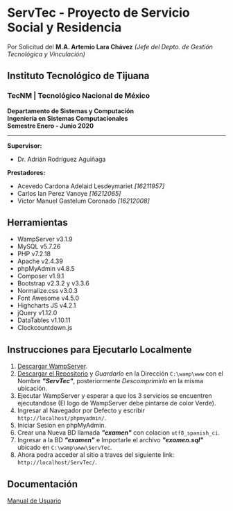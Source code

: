 # ServTec - Proyecto de Servicio Social y Residencia 
Por Solicitud del **M.A. Artemio Lara Chávez** _(Jefe del Depto. de Gestión Tecnológica y Vinculación)_
## Instituto Tecnológico de Tijuana
### TecNM | Tecnológico Nacional de México
**Departamento de Sistemas y Computación**  <br>
**Ingeniería en Sistemas Computacionales** <br>
**Semestre Enero - Junio 2020**
***
**Supervisor:** 
* Dr. Adrián Rodríguez Aguiñaga <br>

**Prestadores:**
* Acevedo Cardona Adelaid Lesdeymariet _[16211957]_
* Carlos Ian Perez Vanoye _[16212065]_
* Víctor Manuel Gastelum Coronado _[16212008]_
             
## Herramientas
* WampServer v3.1.9
* MySQL v5.7.26
* PHP v7.2.18
* Apache v2.4.39
* phpMyAdmin v4.8.5
* Composer v1.9.1
* Bootstrap v2.3.2 y v3.3.6
* Normalize.css v3.0.3
* Font Awesome v4.5.0
* Highcharts JS v4.2.1
* jQuery v1.12.0
* DataTables v1.10.11
* Clockcountdown.js

## Instrucciones para Ejecutarlo Localmente
1. [Descargar WampServer](https://drive.google.com/file/d/19_QKpAA-_yDf052s-rYwwKu_wz5T3eCs/view?usp=sharing).
2. [Descargar el Repositorio](https://github.com/Acevedo-Cardona-Adelaid-Lesdeymariet/ServTec) y _Guardarlo_ en la Dirección `C:\wamp\www` con el Nombre _**"ServTec"**_, posteriormente _Descomprimirlo_ en la misma ubicación. 
3. Ejecutar WampServer y esperar a que los 3 servicios se encuentren ejecutandose (El logo de WampServer debe pintarse de color Verde).
4. Ingresar al Navegador por Defecto y escribir `http://localhost/phpmyadmin/`.
5. Iniciar Sesion en phpMyAdmin.
6. Crear una Nueva BD llamada _**"examen"**_ con colacion `utf8_spanish_ci`.
7. Ingresar a la BD _**"examen"**_ e Importarle el archivo _**"examen.sql"**_ ubicado en `C:\wamp\www\ServTec`. 
8. Ahora podra acceder al sitio a traves del siguiente link: `http://localhost/ServTec/`.


## Documentación 
[Manual de Usuario](https://drive.google.com/file/d/11-jdCwbZEdJqDRpAPUMd7AxFalm-1KnE/view?usp=sharing)

